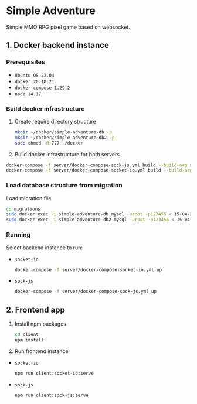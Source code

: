 # Simple Adventure
Simple MMO RPG pixel game based on websocket.


## 1. Docker backend instance

### Prerequisites 
- `Ubuntu OS 22.04`
- `docker 20.10.21`
- `docker-compose 1.29.2`
- `node 14.17`

### Build docker infrastructure

1. Create require directory structure
    ```bash
    mkdir ~/docker/simple-adventure-db -p
    mkdir ~/docker/simple-adventure-db2 -p
    sudo chmod -R 777 ~/docker
    ```
2.  Build docker infrastructure for both servers
   ```bash
   docker-compose -f server/docker-compose-sock-js.yml build --build-arg serverMode=sock-js --no-cache
   docker-compose -f server/docker-compose-socket-io.yml build --build-arg serverMode=socket-io --no-cache
   ```
### Load database structure from migration

Load migration file
   ```bash
   cd migrations
   sudo docker exec -i simple-adventure-db mysql -uroot -p123456 < 15-04-2023-initial-data.sql
   sudo docker exec -i simple-adventure-db2 mysql -uroot -p123456 < 15-04-2023-initial-data.sql
   ```

### Running 

Select backend instance to run:
- `socket-io`
    ```bash
    docker-compose -f server/docker-compose-socket-io.yml up 
    ```
- `sock-js`
    ```bash
    docker-compose -f server/docker-compose-sock-js.yml up 
    ```

## 2. Frontend app
1. Install npm packages 
    ```bash
    cd client
    npm install 
    ```
2. Run frontend instance
- `socket-io`
    ```bash
    npm run client:socket-io:serve 
    ```
- `sock-js`
    ```bash
    npm run client:sock-js:serve 
    ```

